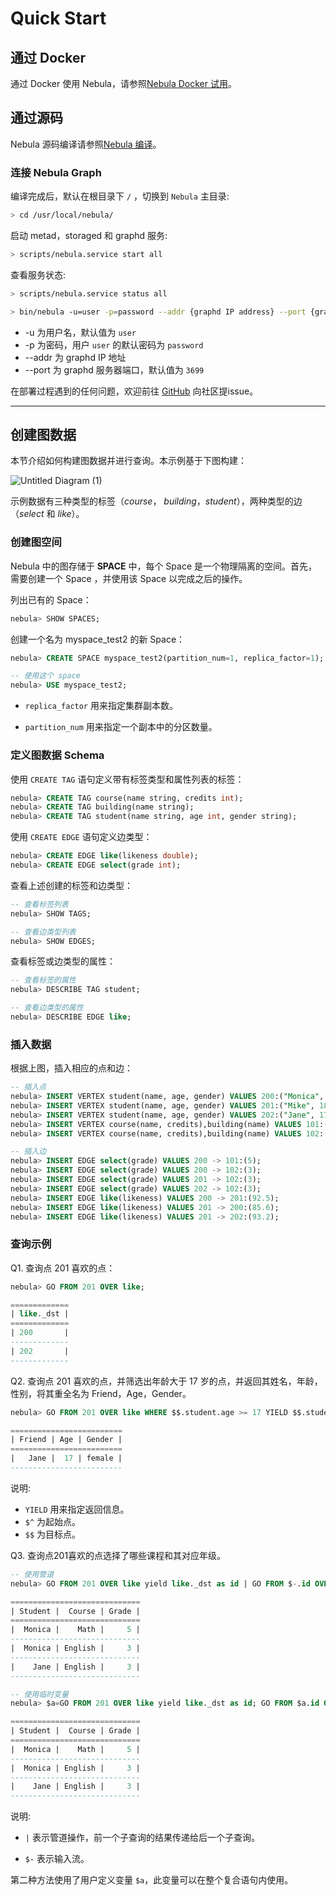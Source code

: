 # Quick Start

## 通过 Docker

通过 Docker 使用 Nebula，请参照[Nebula Docker 试用](https://github.com/vesoft-inc/nebula-docker-compose/blob/master/README.md)。

## 通过源码

Nebula 源码编译请参照[Nebula 编译](https://github.com/vesoft-inc/nebula/blob/master/docs/manual-CN/3.build-develop-and-administration/1.build/build-source-code.md)。

### 连接 Nebula Graph

编译完成后，默认在根目录下 `/` ，切换到 `Nebula` 主目录:

```sh
> cd /usr/local/nebula/
```

启动 metad，storaged 和 graphd 服务:

```sh
> scripts/nebula.service start all
```

查看服务状态:

```sh
> scripts/nebula.service status all
```

```sh
> bin/nebula -u=user -p=password --addr {graphd IP address} --port {graphd listening port}
```

* -u 为用户名，默认值为 `user`
* -p 为密码，用户 `user` 的默认密码为 `password`
* --addr 为 graphd IP 地址
* --port 为 graphd 服务器端口，默认值为 `3699`

在部署过程遇到的任何问题，欢迎前往 [GitHub](https://github.com/vesoft-inc/nebula/issues) 向社区提issue。

---

## 创建图数据

本节介绍如何构建图数据并进行查询。本示例基于下图构建：

![Untitled Diagram (1)](https://user-images.githubusercontent.com/51590253/60649144-0774c980-9e74-11e9-86d6-bad1653e70ba.png)

示例数据有三种类型的标签（_course_， _building_，_student_），两种类型的边（_select_ 和 _like_）。

<!--
，其 Schema 为：

```json
{
   "tags":{
      "course":[
         "name: string",
         "credits: integer"
      ],
      "building":[
         "name: string"
      ],
      "student":[
         "name: string",
         "age: integer",
         "gender: string"
      ]
   },
   "edges":{
      "select":[
         "grade: integer"
      ],
      "like":[
         "likeness: double"
      ]
   }
}
```
-->

### 创建图空间

Nebula 中的图存储于 **SPACE** 中，每个 Space 是一个物理隔离的空间。首先，需要创建一个 Space ，并使用该 Space 以完成之后的操作。

列出已有的 Space：

```SQL
nebula> SHOW SPACES;
```

创建一个名为 myspace_test2 的新 Space：

```SQL
nebula> CREATE SPACE myspace_test2(partition_num=1, replica_factor=1);

-- 使用这个 space
nebula> USE myspace_test2;
```

- `replica_factor` 用来指定集群副本数。

- `partition_num` 用来指定一个副本中的分区数量。

### 定义图数据 Schema

使用 `CREATE TAG` 语句定义带有标签类型和属性列表的标签：

```SQL
nebula> CREATE TAG course(name string, credits int);
nebula> CREATE TAG building(name string);
nebula> CREATE TAG student(name string, age int, gender string);
```

使用 `CREATE EDGE` 语句定义边类型：

```SQL
nebula> CREATE EDGE like(likeness double);
nebula> CREATE EDGE select(grade int);
```

查看上述创建的标签和边类型：

```SQL
-- 查看标签列表
nebula> SHOW TAGS;

-- 查看边类型列表
nebula> SHOW EDGES;
```

查看标签或边类型的属性：

```SQL
-- 查看标签的属性
nebula> DESCRIBE TAG student;

-- 查看边类型的属性
nebula> DESCRIBE EDGE like;
```

### 插入数据

根据上图，插入相应的点和边：

```SQL
-- 插入点
nebula> INSERT VERTEX student(name, age, gender) VALUES 200:("Monica", 16, "female");
nebula> INSERT VERTEX student(name, age, gender) VALUES 201:("Mike", 18, "male");
nebula> INSERT VERTEX student(name, age, gender) VALUES 202:("Jane", 17, "female");
nebula> INSERT VERTEX course(name, credits),building(name) VALUES 101:("Math", 3, "No5");
nebula> INSERT VERTEX course(name, credits),building(name) VALUES 102:("English", 6, "No11");

-- 插入边
nebula> INSERT EDGE select(grade) VALUES 200 -> 101:(5);
nebula> INSERT EDGE select(grade) VALUES 200 -> 102:(3);
nebula> INSERT EDGE select(grade) VALUES 201 -> 102:(3);
nebula> INSERT EDGE select(grade) VALUES 202 -> 102:(3);
nebula> INSERT EDGE like(likeness) VALUES 200 -> 201:(92.5);
nebula> INSERT EDGE like(likeness) VALUES 201 -> 200:(85.6);
nebula> INSERT EDGE like(likeness) VALUES 201 -> 202:(93.2);
```

### 查询示例

Q1. 查询点 201 喜欢的点：

```SQL
nebula> GO FROM 201 OVER like;

=============
| like._dst |
=============
| 200       |
-------------
| 202       |
-------------
```

Q2. 查询点 201 喜欢的点，并筛选出年龄大于 17 岁的点，并返回其姓名，年龄，性别，将其重全名为 Friend，Age，Gender。

```SQL
nebula> GO FROM 201 OVER like WHERE $$.student.age >= 17 YIELD $$.student.name AS Friend, $$.student.age AS Age, $$.student.gender AS Gender;

=========================
| Friend | Age | Gender |
=========================
|   Jane |  17 | female |
-------------------------
```

说明:

* `YIELD` 用来指定返回信息。
* `$^` 为起始点。
* `$$` 为目标点。

Q3. 查询点201喜欢的点选择了哪些课程和其对应年级。

```SQL
-- 使用管道
nebula> GO FROM 201 OVER like yield like._dst as id | GO FROM $-.id OVER select YIELD $^.student.name AS Student, $$.course.name AS Course, select.grade AS Grade;

=============================
| Student |  Course | Grade |
=============================
|  Monica |    Math |     5 |
-----------------------------
|  Monica | English |     3 |
-----------------------------
|    Jane | English |     3 |
-----------------------------

-- 使用临时变量
nebula> $a=GO FROM 201 OVER like yield like._dst as id; GO FROM $a.id OVER select YIELD $^.student.name AS Student, $$.course.name AS Course, select.grade AS Grade;

=============================
| Student |  Course | Grade |
=============================
|  Monica |    Math |     5 |
-----------------------------
|  Monica | English |     3 |
-----------------------------
|    Jane | English |     3 |
-----------------------------
```

说明:

* `|` 表示管道操作，前一个子查询的结果传递给后一个子查询。

* `$-` 表示输入流。

第二种方法使用了用户定义变量 `$a`，此变量可以在整个复合语句内使用。
